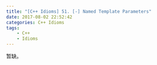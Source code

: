 ```yaml
---
title: "[C++ Idioms] 51. [-] Named Template Parameters"
date: 2017-08-02 22:52:42
categories: C++ Idioms
tags:
    - C++
    - Idioms
---
```

暂缺。